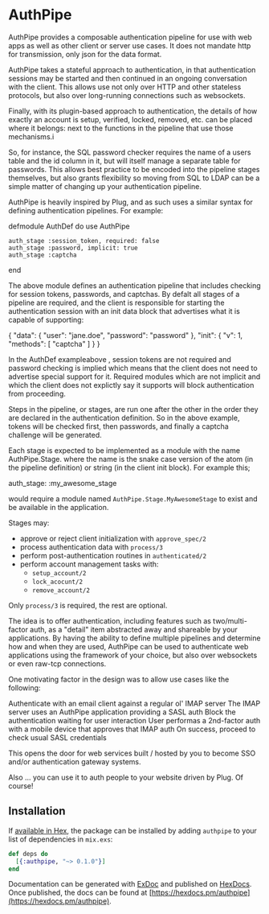# AuthPipe

AuthPipe provides a composable authentication pipeline for use with web apps
as well as other client or server use cases. It does not mandate http for
transmission, only json for the data format.

AuthPipe takes a stateful approach to authentication, in that
authentication sessions may be started and then continued in an ongoing
conversation with the client. This allows use not only over HTTP and other
stateless protocols, but also over long-running connections such as websockets.

Finally, with its plugin-based approach to authentication, the details of
how exactly an account is setup, verified, locked, removed, etc. can be
placed where it belongs: next to the functions in the pipeline that use
those mechanisms.i

So, for instance, the SQL password checker requires the
name of a users table and the id column in it, but will itself manage a
separate table for passwords. This allows best practice to be encoded into
the pipeline stages themselves, but also grants flexibility so moving from
SQL to LDAP can be a simple matter of changing up your authentication pipeline.

AuthPipe is heavily inspired by Plug, and as such uses a similar syntax for defining
authentication pipelines. For example:

  defmodule AuthDef do
    use AuthPipe

    auth_stage :session_token, required: false
    auth_stage :password, implicit: true
    auth_stage :captcha
  end

The above module defines an authentication pipeline that includes checking
for session tokens, passwords, and captchas. By defalt all stages of a pipeline
are required, and the client is responsible for starting the authentication
session with an init data block that advertises what it is capable of supporting:

  {
    "data": {
      "user": "jane.doe",
        "password": "password"
    },
      "init": {
        "v": 1,
        "methods": [
           "captcha"
        ]
    }
  }

In the AuthDef exampleabove , session tokens are not required and password checking
is implied which means that the client does not need to advertise special support
for it. Required modules which are not implicit and which the client does not 
explictly say it supports will block authentication from proceeding.

Steps in the pipeline, or stages, are run one after the other in the order
they are declared in the authentication definition. So in the above example,
tokens will be checked first, then passwords, and finally a captcha challenge
will be generated.

Each stage is expected to be implemented as a module with the name AuthPipe.Stage.<name>
where the name is the snake case version of the atom (in the pipeline definition) or
string (in the client init block). For example this;

  auth_stage: :my_awesome_stage

would require a module named `AuthPipe.Stage.MyAwesomeStage` to exist and
be available in the application.

Stages may:

  * approve or reject client initialization with `approve_spec/2`
  * process authentication data with `process/3`
  * perform post-authentication routines in `authenticated/2`
  * perform account management tasks with:
    * `setup_account/2`
    * `lock_acocunt/2`
    * `remove_account/2`

Only `process/3` is required, the rest are optional.

The idea is to offer authentication, including features such as two/multi-factor auth,
as a "detail" item abstracted away and shareable by your applications. By having
the ability to define multiple pipelines and determine how and when they are used,
AuthPipe can be used to authenticate web applications using the framework of your
choice, but also over websockets or even raw-tcp connections.

One motivating factor in the design was to allow use cases like the following:

  Authenticate with an email client against a regular ol' IMAP server
  The IMAP server uses an AuthPipe application providing a SASL auth
  Block the authentication waiting for user interaction
  User performas a 2nd-factor auth with a mobile device that approves that IMAP auth
  On success, proceed to check usual SASL credentials

This opens the door for web services built / hosted by you to become SSO and/or
authentication gateway systems.

Also ... you can use it to auth people to your website driven by Plug. Of course!

## Installation

If [available in Hex](https://hex.pm/docs/publish), the package can be installed
by adding `authpipe` to your list of dependencies in `mix.exs`:

```elixir
def deps do
  [{:authpipe, "~> 0.1.0"}]
end
```

Documentation can be generated with [ExDoc](https://github.com/elixir-lang/ex_doc)
and published on [HexDocs](https://hexdocs.pm). Once published, the docs can
be found at [https://hexdocs.pm/authpipe](https://hexdocs.pm/authpipe).


